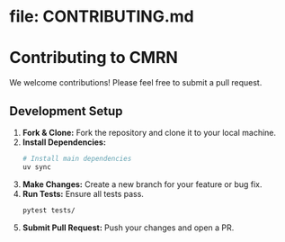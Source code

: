 # file: CONTRIBUTING.md
# Contributing to CMRN

We welcome contributions! Please feel free to submit a pull request.

## Development Setup

1.  **Fork & Clone:** Fork the repository and clone it to your local machine.
2.  **Install Dependencies:**
    ```bash
    # Install main dependencies
    uv sync
    ```
3.  **Make Changes:** Create a new branch for your feature or bug fix.
4.  **Run Tests:** Ensure all tests pass.
    ```bash
    pytest tests/
    ```
5.  **Submit Pull Request:** Push your changes and open a PR.